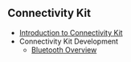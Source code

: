 ## Connectivity Kit

- [Introduction to Connectivity Kit](../communication/connectivity-kit-intro.md)
- Connectivity Kit Development
  - [Bluetooth Overview](../communication/bluetooth/bluetooth-overview.md)